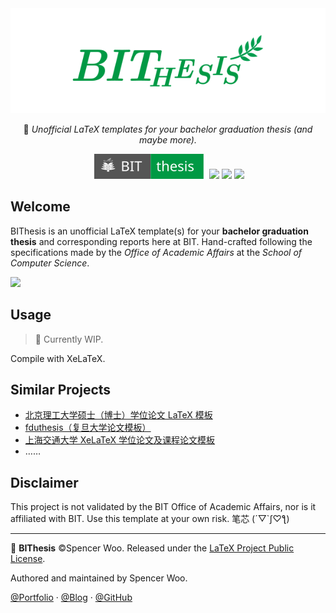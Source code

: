 <div align="center">
  <img src="assets/bithesis_icon.svg" alt="BIThesis Icon">

  📖 *Unofficial LaTeX templates for your bachelor graduation thesis (and maybe more).*

  <!-- ![](https://flat.badgen.net/badge/BIT/thesis?color=009944) -->
  ![](assets/bithesis_badge.svg)
  ![](https://flat.badgen.net/badge/compiler/XeLaTeX?color=blue)
  [![](https://flat.badgen.net/github/license/spencerwooo/BIThesis?color=008080)](LICENSE)
  ![](https://flat.badgen.net/badge/WIP/🚧?color=fce100)
</div>

## Welcome

BIThesis is an unofficial LaTeX template(s) for your **bachelor graduation thesis** and corresponding reports here at BIT. Hand-crafted following the specifications made by the *Office of Academic Affairs* at the *School of Computer Science*.

![](https://i.loli.net/2020/01/12/AZQ8uSzkVI6OJGg.png)

## Usage

> 🚧 Currently WIP.

Compile with XeLaTeX.

## Similar Projects

- [北京理工大学硕士（博士）学位论文 LaTeX 模板](https://github.com/BIT-thesis/LaTeX-template)
- [fduthesis（复旦大学论文模板）](https://github.com/stone-zeng/fduthesis)
- [上海交通大学 XeLaTeX 学位论文及课程论文模板](https://github.com/sjtug/SJTUThesis)
- ……

## Disclaimer

This project is not validated by the BIT Office of Academic Affairs, nor is it affiliated with BIT. Use this template at your own risk. 笔芯 (´▽`ʃ♡ƪ)

---

📖 **BIThesis** ©Spencer Woo. Released under the [LaTeX Project Public License](LICENSE).

Authored and maintained by Spencer Woo.

[@Portfolio](https://spencerwoo.com/) · [@Blog](https://blog.spencerwoo.com/) · [@GitHub](https://github.com/spencerwooo)
